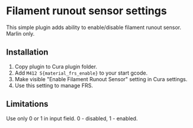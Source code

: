# Filament runout sensor settings

This simple plugin adds ability to enable/disable filament runout sensor. Marlin only.

## Installation

1. Copy plugin to Cura plugin folder.
2. Add `M412 S{material_frs_enable}` to your start gcode.
3. Make visible "Enable Filament Runout Sensor" setting in Cura settings.
4. Use this setting to manage FRS.

## Limitations

Use only 0 or 1 in input field. 0 - disabled, 1 - enabled.
